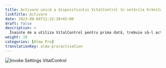 ```yaml
---
title: Activare unică a dispozitivului VitalControl în setările hrănitorului automat
linkTitle: Activare
date: 2023-08-04T12:32:28+02:00
draft: false
description: >
  Înainte de a utiliza VitalControl pentru prima dată, trebuie să-l activați o dată în setările hrănitorului Alma Pro.
weight: 10
categories: [Alma Pro]
translationKey: alma-pro/activation
---
```


![Invoke Settings VitalControl](../images/open-settings-vitalcontrol.png "Invocare meniu setări VitalControl")

